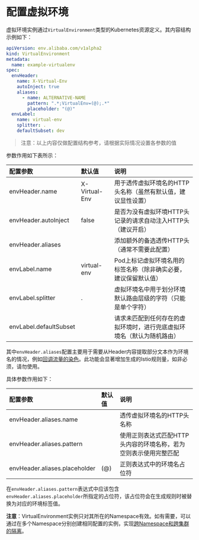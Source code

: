 # 配置虚拟环境

虚拟环境实例通过`VirtualEnvironment`类型的Kubernetes资源定义。其内容结构示例如下：

```yaml
apiVersion: env.alibaba.com/v1alpha2
kind: VirtualEnvironment
metadata:
  name: example-virtualenv
spec:
  envHeader:
    name: X-Virtual-Env
    autoInject: true
    aliases:
      - name: ALTERNATIVE-NAME
        pattern: ".*;VirtualEnv=(@);.*"
        placeholder: "(@)"
  envLabel:
    name: virtual-env
    splitter: .
    defaultSubset: dev
```

> 注意：以上内容仅做配置结构参考，请根据实际情况设置各参数的值

参数作用如下表所示：

| 配置参数                | 默认值         | 说明  |
| :--------              | :---          | :--- |
| envHeader.name         | X-Virtual-Env | 用于透传虚拟环境名的HTTP头名称（虽然有默认值，建议显性设置） |
| envHeader.autoInject   | false         | 是否为没有虚拟环境HTTP头记录的请求自动注入HTTP头（建议开启） |
| envHeader.aliases      |               | 添加额外的备选透传HTTP头（通常不需要此配置） |
| envLabel.name          | virtual-env   | Pod上标记虚拟环境名用的标签名称（除非确实必要，建议保留默认值） |
| envLabel.splitter      | .             | 虚拟环境名中用于划分环境默认路由层级的字符（只能是单个字符） |
| envLabel.defaultSubset |               | 请求未匹配到任何存在的虚拟环境时，进行兜底虚拟环境名（默认为随机路由） |

其中`envHeader.aliases`配置主要用于需要从Header内容提取部分文本作为环境名的情况，例如[回调流量的染色](https://github.com/alibaba/virtual-environment/issues/14)。此功能会显著增加生成的Istio规则量，如非必须，请勿使用。

具体参数作用如下：

| 配置参数                       | 默认值 | 说明 |
| :--------                     | :--- | :--- |
| envHeader.aliases.name        |      | 透传虚拟环境名的HTTP头名称 |
| envHeader.aliases.pattern     |      | 使用正则表达式匹配HTTP头内容的环境名称，若为空则表示使用完整匹配 |
| envHeader.aliases.placeholder | (@)  | 正则表达式中的环境名占位符 |

在`envHeader.aliases.pattern`表达式中应该包含`envHeader.aliases.placeholder`所指定的占位符，该占位符会在生成规则时被替换为对应的环境标签值。

**注意**：VirtualEnvironment实例只对其所在的Namespace有效。如有需要，可以通过在多个Namespace分别创建相同配置的实例，实现[跨Namespace和跨集群的隔离](zh-cn/doc/cross-cluster.md)。

